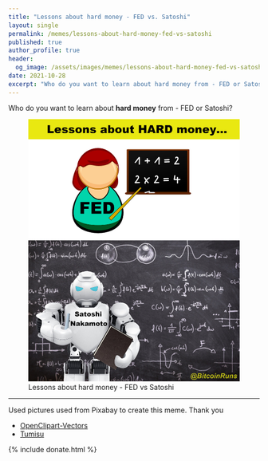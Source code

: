```yaml
---
title: "Lessons about hard money - FED vs. Satoshi"
layout: single 
permalink: /memes/lessons-about-hard-money-fed-vs-satoshi 
published: true 
author_profile: true 
header:
  og_image: /assets/images/memes/lessons-about-hard-money-fed-vs-satoshi/lessons-about-hard-money-fed-vs-satoshi-1200x1488.jpeg
date: 2021-10-28 
excerpt: "Who do you want to learn about hard money from - FED or Satoshi?"
---
```


Who do you want to learn about **hard money** from - FED or Satoshi?

<figure class="image">
  <a href="/assets/images/memes/lessons-about-hard-money-fed-vs-satoshi/lessons-about-hard-money-fed-vs-satoshi-1200x1488.jpeg">
    <img src="/assets/images/memes/lessons-about-hard-money-fed-vs-satoshi/lessons-about-hard-money-fed-vs-satoshi-1200x1488.jpeg" alt="Lessons about hard money - FED vs Satoshi">
  </a>
  <figcaption>Lessons about hard money - FED vs Satoshi</figcaption>
</figure> 

<hr>

Used pictures used from Pixabay to create this meme. Thank you

- [OpenClipart-Vectors](https://pixabay.com/vectors/blackboard-chalk-chalkboard-2026160/)
- [Tumisu](https://pixabay.com/photos/robot-teacher-blackboard-class-6405858/)

{% include donate.html %}  